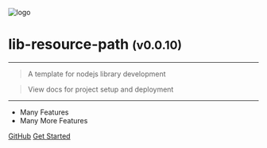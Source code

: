 <!-- _coverpage.md -->

![logo](media/lib-resource-path-banner-large.png)

# lib-resource-path <small>(v0.0.10)</small>

<hr>

> A template for nodejs library development

> View docs for project setup and deployment

<hr>

- Many Features
- Many More Features

[GitHub](https://github.com/liquicode/lib-resource-path)
[Get Started](external/readme.md)


<!-- background image -->
<!-- ![]() -->

<!-- background color -->
<!-- ![color](#cceeff) -->
<!-- ![color](#2980B9) -->
